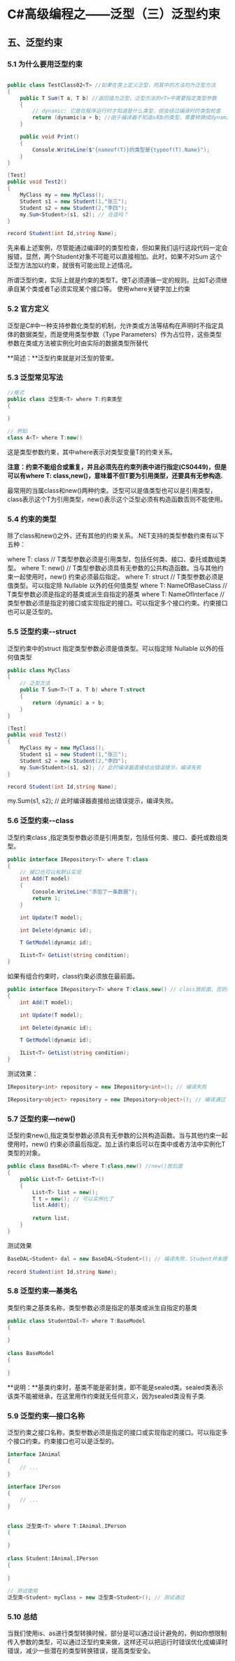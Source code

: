 # C#高级编程之——泛型（三）泛型约束

## 五、泛型约束

### 5.1 为什么要用泛型约束

```csharp

public class TestClass02<T> //如果在类上定义泛型，则其中的方法均为泛型方法
{
    public T Sum(T a, T b) //返回值为泛型，泛型方法的<T>中需要指定类型参数
    {
        // dynamic: 它是在程序运行时才知道是什么类型，但会绕过编译时的类型检查
        return (dynamic)a + b; //由于编译器不知道a和b的类型，需要转换成dynamic类型，运行时确定
    }

    public void Print()
    {
        Console.WriteLine($"{nameof(T)}的类型是{typeof(T).Name}");
    }
}

[Test]
public void Test2()
{
    MyClass my = new MyClass();
    Student s1 = new Student(1,"张三");
    Student s2 = new Student(2,"李四");
    my.Sum<Student>(s1, s2); // 合适吗？
}

record Student(int Id,string Name);
```

先来看上述案例，尽管能通过编译时的类型检查，但如果我们运行这段代码一定会报错，显然，两个Student对象不可能可以直接相加。此时，如果不对Sum 这个泛型方法加以约束，就很有可能出现上述情况。

所谓泛型约束，实际上就是约束的类型T。使T必须遵循一定的规则。比如T必须继承自某个类或者T必须实现某个接口等。 使用where关键字加上约束

### 5.2 官方定义

泛型是C#中一种支持参数化类型的机制，允许类或方法等结构在声明时不指定具体的数据类型，而是使用类型参数（Type Parameters）作为占位符，这些类型参数在类或方法被实例化时由实际的数据类型所替代

**简述：**泛型约束就是对泛型的管束。

### 5.3 泛型常见写法

```csharp
//格式
public class 泛型类<T> where T:约束类型
{
    
}

// 例如
class A<T> where T:new()
```

这是类型参数约束，其中where表示对类型变量T的约束关系。

**注意：约束不能组合或重复，并且必须先在约束列表中进行指定(CS0449)，但是可以有where T: class,new()，意味着不但T要为引用类型，还要具有无参构造.**

最常用的当属class和new()两种约束。泛型可以是值类型也可以是引用类型，class表示这个T为引用类型，new()表示这个泛型必须有构造函数否则不能使用。

### 5.4 约束的类型

除了class和new()之外，还有其他的约束关系。.NET支持的类型参数约束有以下五种：

where T: class        // T类型参数必须是引用类型，包括任何类、接口、委托或数组类型。
where T: new()        // T类型参数必须具有无参数的公共构造函数。当与其他约束一起使用时，new() 约束必须最后指定。
where T: struct       // T类型参数必须是值类型。可以指定除 Nullable 以外的任何值类型
where T: NameOfBaseClass    // T类型参数必须是指定的基类或派生自指定的基类
where T: NameOfInterface    // 类型参数必须是指定的接口或实现指定的接口。可以指定多个接口约束。约束接口也可以是泛型的。

### 5.5 泛型约束--struct

泛型约束中的struct 指定类型参数必须是值类型。可以指定除 Nullable 以外的任何值类型

```csharp
public class MyClass
{
    // 泛型方法
    public T Sum<T>(T a, T b) where T:struct
    {
        return (dynamic) a + b;
    }
}

[Test]
public void Test2()
{
    MyClass my = new MyClass();
    Student s1 = new Student(1,"张三");
    Student s2 = new Student(2,"李四");
    my.Sum<Student>(s1, s2); // 此时编译器直接给出错误提示，编译失败
}

record Student(int Id,string Name);
```

my.Sum<Student>(s1, s2); // 此时编译器直接给出错误提示，编译失败。

### 5.6 泛型约束--class

泛型约束class ,指定类型参数必须是引用类型，包括任何类、接口、委托或数组类型。

```csharp
public interface IRepository<T> where T:class
{
    // 接口也可以有默认实现
    int Add(T model)
    {
        Console.WriteLine("添加了一条数据");
        return 1;
    }

    int Update(T model);

    int Delete(dynamic id);

    T GetModel(dynamic id);

    IList<T> GetList(string condition);
}
```

如果有组合约束时，class约束必须放在最前面。

```csharp
public interface IRepository<T> where T:class,new() // class放前面，否则编译失败
{
    int Add(T model);

    int Update(T model);

    int Delete(dynamic id);

    T GetModel(dynamic id);

    IList<T> GetList(string condition);
}
```

测试效果：

```csharp
IRepository<int> repository = new IRepository<int>(); // 编译失败

IRepository<object> repository = new IRepository<object>(); // 编译通过
```

### 5.7 泛型约束—new()

泛型约束new(),指定类型参数必须具有无参数的公共构造函数。当与其他约束一起使用时，new() 约束必须最后指定。加上该约束后可以在类中或者方法中实例化T类型的对象。

```csharp
public class BaseDAL<T> where T:class,new() //new()放后面
{
    public List<T> GetList<T>()
    {
        List<T> list = new();
        T t = new(); // 可以实例化了
        list.Add(t);
        
        return list;
    }
}
```

测试效果

```csharp
BaseDAL<Student> dal = new BaseDAL<Student>(); // 编译失败，Student并未提供无参构造
 
record Student(int Id,string Name);
```

### 5.8 泛型约束—基类名

类型约束之基类名称，类型参数必须是指定的基类或派生自指定的基类

```csharp
public class StudentDal<T> where T:BaseModel
{
     
}
 
class BaseModel
{
     
}
```

**说明：**基类约束时，基类不能是密封类，即不能是sealed类。sealed类表示该类不能被继承，在这里用作约束就无任何意义，因为sealed类没有子类.

### 5.9 泛型约束—接口名称

泛型约束之接口名称，类型参数必须是指定的接口或实现指定的接口。可以指定多个接口约束。约束接口也可以是泛型的。

```csharp
interface IAnimal
{
    // ...
}
 
interface IPerson
{
    // ...
}
 
 
class 泛型类<T> where T:IAnimal,IPerson
{
     
}
 
class Student:IAnimal,IPerson
{
     
}
 
// 测试使用
泛型类<Student> myClass = new 泛型类<Student>(); // 测试通过
```

### 5.10 总结

当我们使用is、as进行类型转换时候，部分是可以通过设计避免的，例如你想限制传入参数的类型，可以通过泛型约束来做，这样还可以把运行时错误优化成编译时错误，减少一些潜在的类型转换错误，提高类型安全。
